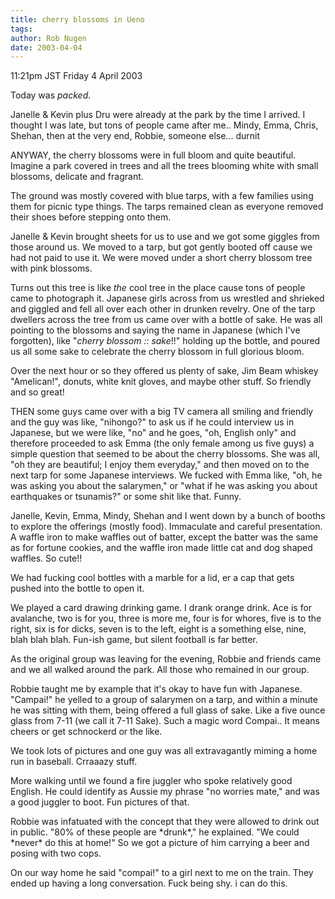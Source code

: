 ```yaml
---
title: cherry blossoms in Ueno
tags: 
author: Rob Nugen
date: 2003-04-04
---
```


<p class=date>11:21pm JST Friday 4 April 2003</p>

<p>Today was <em>packed</em>.</p>

<p>Janelle & Kevin plus Dru were already at the park by the time I
arrived.  I thought I was late, but tons of people came after me..
Mindy, Emma, Chris, Shehan, then at the very end, Robbie, someone
else... durnit </p>

<p>ANYWAY, the cherry blossoms were in full bloom and quite
beautiful.  Imagine a park covered in trees and all the trees blooming
white with small blossoms, delicate and fragrant.</p>

<p>The ground was mostly covered with blue tarps, with a few families
using them for picnic type things.  The tarps remained clean as
everyone removed their shoes before stepping onto them.</p>

<p>Janelle & Kevin brought sheets for us to use and we got some
giggles from those around us.  We moved to a tarp, but got gently
booted off cause we had not paid to use it.  We were moved under a
short cherry blossom tree with pink blossoms.</p>

<p>Turns out this tree is like <em>the</em> cool tree in the place
cause tons of people came to photograph it.  Japanese girls across
from us wrestled and shrieked and giggled and fell all over each other
in drunken revelry. One of the tarp dwellers across the tree from us
came over with a bottle of sake.  He was all pointing to the blossoms
and saying the name in Japanese (which I've forgotten), like
"<em>cherry blossom :: sake</em>!!" holding up the bottle, and poured
us all some sake to celebrate the cherry blossom in full glorious
bloom.</p>

<p>Over the next hour or so they offered us plenty of sake, Jim Beam
whiskey "Amelican!", donuts, white knit gloves, and maybe other
stuff.  So friendly and so great!</p>

<p>THEN some guys came over with a big TV camera all smiling and
friendly and the guy was like, "nihongo?" to ask us if he could
interview us in Japanese, but we were like, "no" and he goes, "oh,
English only" and therefore proceeded to ask Emma (the only female
among us five guys) a simple question that seemed to be about the
cherry blossoms.  She was all, "oh they are beautiful; I enjoy them
everyday," and then moved on to the next tarp for some Japanese
interviews.  We fucked with Emma like, "oh, he was asking you about
the salarymen," or "what if he was asking you about earthquakes or
tsunamis?" or some shit like that.  Funny.</p>

<p>Janelle, Kevin, Emma, Mindy, Shehan and I went down by a bunch of
booths to explore the offerings (mostly food).  Immaculate and careful
presentation.  A waffle iron to make waffles out of batter, except the
batter was the same as for fortune cookies, and the waffle iron made
little cat and dog shaped waffles. So cute!!</p>

<p>We had fucking cool bottles with a marble for a lid, er a cap that
gets pushed into the bottle to open it.</p>

<p>We played a card drawing drinking game.  I drank orange drink.  Ace
is for avalanche, two is for you, three is more me, four is for
whores, five is to the right, six is for dicks, seven is to the left,
eight is a something else, nine, blah blah blah.  Fun-ish game, but
silent football is far better.</p>

<p>As the original group was leaving for the evening, Robbie and
friends came and we all walked around the park.  All those who
remained in our group.</p>

<p>Robbie taught me by example that it's okay to have fun with
Japanese.  "Campai!" he yelled to a group of salarymen on a tarp, and
within a minute he was sitting with them, being offered a full glass
of sake.  Like a five ounce glass from 7-11 (we call it 7-11 Sake).
Such a magic word Compai..  It means cheers or get schnockerd or the
like.</p>

<p>We took lots of pictures and one guy was all extravagantly miming a
home run in baseball.   Crraaazy stuff.</p>

<p>More walking until we found a fire juggler who spoke relatively
good English.  He could identify as Aussie my phrase "no worries
mate," and was a good juggler to boot.  Fun pictures of that.</p>

<p>Robbie was infatuated with the concept that they were allowed to
drink out in public.  "80% of these people are *drunk*," he explained.
"We could *never* do this at home!"  So we got a picture of him
carrying a beer and posing with two cops.</p>

<p>On our way home he said "compai!" to a girl next to me on the
train.  They ended up having a long conversation.  Fuck being shy.  i
can do this.</p>

